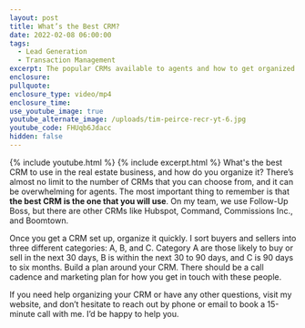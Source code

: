 ```yaml
---
layout: post
title: What’s the Best CRM?
date: 2022-02-08 06:00:00
tags:
  - Lead Generation
  - Transaction Management
excerpt: The popular CRMs available to agents and how to get organized.
enclosure:
pullquote:
enclosure_type: video/mp4
enclosure_time:
use_youtube_image: true
youtube_alternate_image: /uploads/tim-peirce-recr-yt-6.jpg
youtube_code: FHUqb6Jdacc
hidden: false
---
```

{% include youtube.html %} {% include excerpt.html %} What's the best CRM to use in the real estate business, and how do you organize it? There’s almost no limit to the number of CRMs that you can choose from, and it can be overwhelming for agents. The most important thing to remember is that **the best CRM is the one that you will use**. On my team, we use Follow-Up Boss, but there are other CRMs like Hubspot, Command, Commissions Inc., and Boomtown.

Once you get a CRM set up, organize it quickly. I sort buyers and sellers into three different categories: A, B, and C. Category A are those likely to buy or sell in the next 30 days, B is within the next 30 to 90 days, and C is 90 days to six months. Build a plan around your CRM. There should be a call cadence and marketing plan for how you get in touch with these people.&nbsp;

If you need help organizing your CRM or have any other questions, visit my website, and don’t hesitate to reach out by phone or email to book a 15-minute call with me. I’d be happy to help you.
